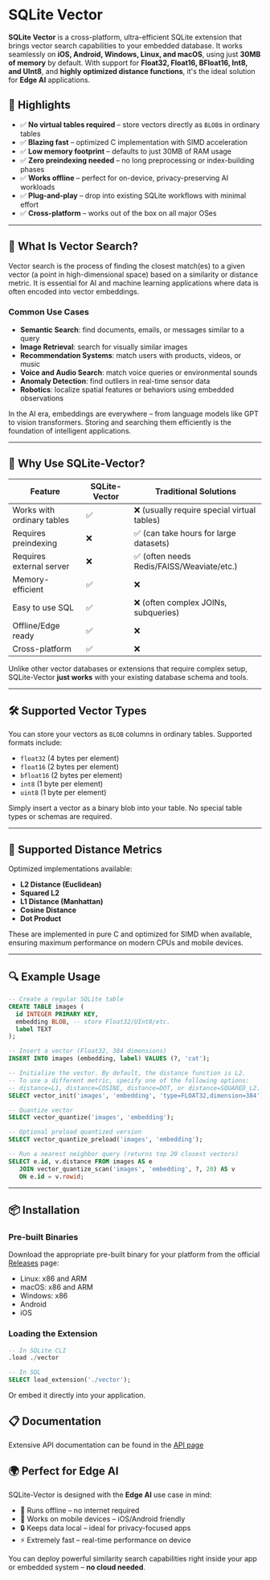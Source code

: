# SQLite Vector

**SQLite Vector** is a cross-platform, ultra-efficient SQLite extension that brings vector search capabilities to your embedded database. It works seamlessly on **iOS, Android, Windows, Linux, and macOS**, using just **30MB of memory** by default. With support for **Float32, Float16, BFloat16, Int8, and UInt8**, and **highly optimized distance functions**, it's the ideal solution for **Edge AI** applications.

## 🚀 Highlights

* ✅ **No virtual tables required** – store vectors directly as `BLOB`s in ordinary tables
* ✅ **Blazing fast** – optimized C implementation with SIMD acceleration
* ✅ **Low memory footprint** – defaults to just 30MB of RAM usage
* ✅ **Zero preindexing needed** – no long preprocessing or index-building phases
* ✅ **Works offline** – perfect for on-device, privacy-preserving AI workloads
* ✅ **Plug-and-play** – drop into existing SQLite workflows with minimal effort
* ✅ **Cross-platform** – works out of the box on all major OSes

---

## 🧠 What Is Vector Search?

Vector search is the process of finding the closest match(es) to a given vector (a point in high-dimensional space) based on a similarity or distance metric. It is essential for AI and machine learning applications where data is often encoded into vector embeddings.

### Common Use Cases

* **Semantic Search**: find documents, emails, or messages similar to a query
* **Image Retrieval**: search for visually similar images
* **Recommendation Systems**: match users with products, videos, or music
* **Voice and Audio Search**: match voice queries or environmental sounds
* **Anomaly Detection**: find outliers in real-time sensor data
* **Robotics**: localize spatial features or behaviors using embedded observations

In the AI era, embeddings are everywhere – from language models like GPT to vision transformers. Storing and searching them efficiently is the foundation of intelligent applications.

---

## 🧩 Why Use SQLite-Vector?

| Feature                    | SQLite-Vector | Traditional Solutions                      |
| -------------------------- | ------------- | ------------------------------------------ |
| Works with ordinary tables | ✅             | ❌ (usually require special virtual tables) |
| Requires preindexing       | ❌             | ✅ (can take hours for large datasets)      |
| Requires external server   | ❌             | ✅ (often needs Redis/FAISS/Weaviate/etc.)  |
| Memory-efficient           | ✅             | ❌                                          |
| Easy to use SQL            | ✅             | ❌ (often complex JOINs, subqueries)        |
| Offline/Edge ready         | ✅             | ❌                                          |
| Cross-platform             | ✅             | ❌                                          |

Unlike other vector databases or extensions that require complex setup, SQLite-Vector **just works** with your existing database schema and tools.

---

## 🛠 Supported Vector Types

You can store your vectors as `BLOB` columns in ordinary tables. Supported formats include:

* `float32` (4 bytes per element)
* `float16` (2 bytes per element)
* `bfloat16` (2 bytes per element)
* `int8` (1 byte per element)
* `uint8` (1 byte per element)

Simply insert a vector as a binary blob into your table. No special table types or schemas are required.

---

## 📐 Supported Distance Metrics

Optimized implementations available:

* **L2 Distance (Euclidean)**
* **Squared L2**
* **L1 Distance (Manhattan)**
* **Cosine Distance**
* **Dot Product**

These are implemented in pure C and optimized for SIMD when available, ensuring maximum performance on modern CPUs and mobile devices.

---

## 🔍 Example Usage

```sql
-- Create a regular SQLite table
CREATE TABLE images (
  id INTEGER PRIMARY KEY,
  embedding BLOB, -- store Float32/UInt8/etc.
  label TEXT
);

-- Insert a vector (Float32, 384 dimensions)
INSERT INTO images (embedding, label) VALUES (?, 'cat');

-- Initialize the vector. By default, the distance function is L2.
-- To use a different metric, specify one of the following options:
-- distance=L1, distance=COSINE, distance=DOT, or distance=SQUARED_L2.
SELECT vector_init('images', 'embedding', 'type=FLOAT32,dimension=384');

-- Quantize vector
SELECT vector_quantize('images', 'embedding');

-- Optional preload quantized version
SELECT vector_quantize_preload('images', 'embedding');

-- Run a nearest neighbor query (returns top 20 closest vectors)
SELECT e.id, v.distance FROM images AS e
   JOIN vector_quantize_scan('images', 'embedding', ?, 20) AS v
   ON e.id = v.rowid;
```

---

## 📦 Installation

### Pre-built Binaries

Download the appropriate pre-built binary for your platform from the official [Releases](https://github.com/sqliteai/sqlite-vector/releases) page:

- Linux: x86 and ARM
- macOS: x86 and ARM
- Windows: x86
- Android
- iOS

### Loading the Extension

```sql
-- In SQLite CLI
.load ./vector

-- In SQL
SELECT load_extension('./vector');
```

Or embed it directly into your application.

## 📋 Documentation

Extensive API documentation can be found in the [API page](https://github.com/sqliteai/sqlite-vector/blob/main/API.md)

## 🌍 Perfect for Edge AI

SQLite-Vector is designed with the **Edge AI** use case in mind:

* 📴 Runs offline – no internet required
* 📱 Works on mobile devices – iOS/Android friendly
* 🔒 Keeps data local – ideal for privacy-focused apps
* ⚡ Extremely fast – real-time performance on device

You can deploy powerful similarity search capabilities right inside your app or embedded system – **no cloud needed**.
